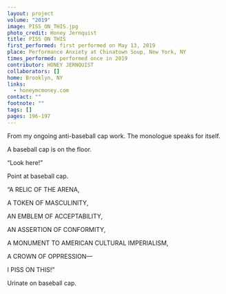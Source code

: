 ```yaml
---
layout: project
volume: "2019"
image: PISS_ON_THIS.jpg
photo_credit: Honey Jernquist
title: PISS ON THIS
first_performed: first performed on May 13, 2019
place: Performance Anxiety at Chinatown Soup, New York, NY
times_performed: performed once in 2019
contributor: HONEY JERNQUIST
collaborators: []
home: Brooklyn, NY
links:
  - honeymcmoney.com
contact: ""
footnote: ""
tags: []
pages: 196-197
---
```


From my ongoing anti-baseball cap work. The monologue speaks for itself.

A baseball cap is on the floor.

“Look here!”

Point at baseball cap.

“A RELIC OF THE ARENA,

A TOKEN OF MASCULINITY,

AN EMBLEM OF ACCEPTABILITY,

AN ASSERTION OF CONFORMITY,

A MONUMENT TO AMERICAN CULTURAL IMPERIALISM,

A CROWN OF OPPRESSION—

I PISS ON THIS!”

Urinate on baseball cap.
